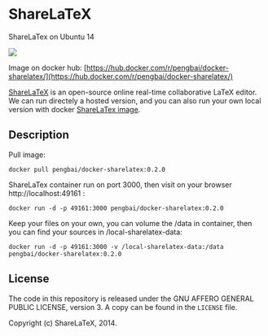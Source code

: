 ShareLaTeX
==========

ShareLaTex on Ubuntu 14

[![](https://badge.imagelayers.io/pengbai/docker-sharelatex:latest.svg)](https://imagelayers.io/?images=pengbai/docker-sharelatex:latest 'Get your own badge on imagelayers.io')

Image on docker hub: [https://hub.docker.com/r/pengbai/docker-sharelatex/](https://hub.docker.com/r/pengbai/docker-sharelatex/)


[ShareLaTeX](https://www.sharelatex.com) is an open-source online real-time collaborative LaTeX editor. We can run directely a hosted version, and you can also run your own local version with docker [ShareLaTex image](https://hub.docker.com/r/pengbai/docker-sharelatex/).

Description
------------

Pull image:
```
docker pull pengbai/docker-sharelatex:0.2.0
```

ShareLaTex container run on port 3000, then visit on your browser http://localhost:49161 :
```
docker run -d -p 49161:3000 pengbai/docker-sharelatex:0.2.0
```

Keep your files on your own, you can volume the /data in container, then you can find your sources in /local-sharelatex-data:
```
docker run -d -p 49161:3000 -v /local-sharelatex-data:/data pengbai/docker-sharelatex:0.2.0
```




License
----

The code in this repository is released under the GNU AFFERO GENERAL PUBLIC LICENSE, version 3. A copy can be found in the `LICENSE` file.

Copyright (c) ShareLaTeX, 2014.
